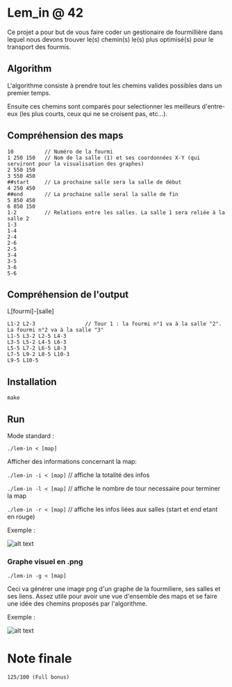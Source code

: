 # Lem_in @ 42

Ce projet a pour but de vous faire coder un gestionaire de fourmillière dans lequel nous devons trouver le(s) chemin(s) le(s) plus optimisé(s) pour le transport des fourmis.

## Algorithm


L'algorithme consiste à prendre tout les chemins valides possibles dans un premier temps.

Ensuite ces chemins sont comparés pour selectionner les meilleurs d'entre-eux (les plus courts, ceux qui ne se croisent pas, etc...).

## Compréhension des maps
```
10          // Numéro de la fourmi
1 250 150   // Nom de la salle (1) et ses coordonnées X-Y (qui serviront pour la visualisation des graphes)
2 550 150
3 550 450
##start     // La prochaine salle sera la salle de début
4 250 450
##end       // La prochaine salle seral la salle de fin
5 850 450
6 850 150
1-2         // Relations entre les salles. La salle 1 sera reliée à la salle 2
1-3
1-4
2-4
2-6
2-5
3-4
3-5
3-6
5-6
```

## Compréhension de l'output

L[fourmi]-[salle]
```
L1-2 L2-3                // Tour 1 : la fourmi n°1 va à la salle "2". La fourmi n°2 va à la salle "3"
L1-5 L3-2 L2-5 L4-3
L3-5 L5-2 L4-5 L6-3
L5-5 L7-2 L6-5 L8-3
L7-5 L9-2 L8-5 L10-3
L9-5 L10-5
```

## Installation

`make`

## Run

Mode standard : 

`./lem-in < [map]`

Afficher des informations concernant la map:

`./lem-in -i < [map]` // affiche la totalité des infos

`./lem-in -l < [map]` // affiche le nombre de tour necessaire pour terminer la map

`./lem-in -r < [map]` // affiche les infos liées aux salles (start et end etant en rouge)

Exemple :

![alt text](https://bitbucket.org/oozkaya75/lem_in/raw/cdbbbc64d17a6f251c39b8deca667ef2ef824232/flag_i.png)

### Graphe visuel en .png

`./lem-in -g < [map]`

Ceci va générer une image png d'un graphe de la fourmiliere, ses salles et ses liens.
Assez utile pour avoir une vue d'ensemble des maps et se faire une idée des chemins proposés par l'algorithme.

Exemple :

![alt text](https://bitbucket.org/oozkaya75/lem_in/raw/cdbbbc64d17a6f251c39b8deca667ef2ef824232/graph.png)


# Note finale

`125/100 (Full bonus)`
